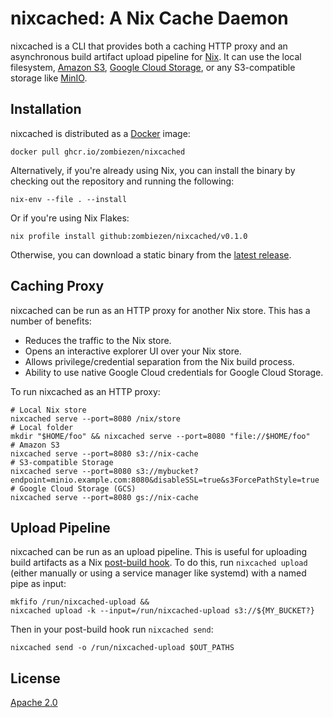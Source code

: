 # nixcached: A Nix Cache Daemon

nixcached is a CLI that provides both a caching HTTP proxy
and an asynchronous build artifact upload pipeline for [Nix][].
It can use the local filesystem, [Amazon S3][], [Google Cloud Storage][],
or any S3-compatible storage like [MinIO][].

[Amazon S3]: https://aws.amazon.com/s3/
[Google Cloud Storage]: https://cloud.google.com/storage
[MinIO]: https://min.io/
[Nix]: https://nixos.org/

## Installation

nixcached is distributed as a [Docker][] image:

```shell
docker pull ghcr.io/zombiezen/nixcached
```

Alternatively, if you're already using Nix,
you can install the binary by checking out the repository
and running the following:

```shell
nix-env --file . --install
```

Or if you're using Nix Flakes:

```shell
nix profile install github:zombiezen/nixcached/v0.1.0
```

Otherwise, you can download a static binary from the [latest release][].

[Docker]: https://www.docker.com/
[latest release]: https://github.com/zombiezen/nixcached/releases/latest

## Caching Proxy

nixcached can be run as an HTTP proxy for another Nix store.
This has a number of benefits:

- Reduces the traffic to the Nix store.
- Opens an interactive explorer UI over your Nix store.
- Allows privilege/credential separation from the Nix build process.
- Ability to use native Google Cloud credentials for Google Cloud Storage.

To run nixcached as an HTTP proxy:

```shell
# Local Nix store
nixcached serve --port=8080 /nix/store
# Local folder
mkdir "$HOME/foo" && nixcached serve --port=8080 "file://$HOME/foo"
# Amazon S3
nixcached serve --port=8080 s3://nix-cache
# S3-compatible Storage
nixcached serve --port=8080 s3://mybucket?endpoint=minio.example.com:8080&disableSSL=true&s3ForcePathStyle=true
# Google Cloud Storage (GCS)
nixcached serve --port=8080 gs://nix-cache
```

## Upload Pipeline

nixcached can be run as an upload pipeline.
This is useful for uploading build artifacts as a Nix [post-build hook][].
To do this, run `nixcached upload`
(either manually or using a service manager like systemd)
with a named pipe as input:

```shell
mkfifo /run/nixcached-upload &&
nixcached upload -k --input=/run/nixcached-upload s3://${MY_BUCKET?}
```

Then in your post-build hook run `nixcached send`:

```shell
nixcached send -o /run/nixcached-upload $OUT_PATHS
```

[post-build hook]: https://nixos.org/manual/nix/stable/advanced-topics/post-build-hook.html

## License

[Apache 2.0](LICENSE)
